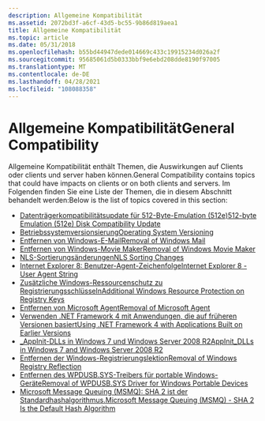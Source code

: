 ```yaml
---
description: Allgemeine Kompatibilität
ms.assetid: 2072bd3f-a6cf-43d5-bc55-9b86d819aea1
title: Allgemeine Kompatibilität
ms.topic: article
ms.date: 05/31/2018
ms.openlocfilehash: b55bd44947dede014669c433c19915234d026a2f
ms.sourcegitcommit: 95685061d5b0333bbf9e6ebd208dde8190f97005
ms.translationtype: MT
ms.contentlocale: de-DE
ms.lasthandoff: 04/28/2021
ms.locfileid: "108088358"
---
```

# <a name="general-compatibility"></a><span data-ttu-id="8b4ee-103">Allgemeine Kompatibilität</span><span class="sxs-lookup"><span data-stu-id="8b4ee-103">General Compatibility</span></span>

<span data-ttu-id="8b4ee-104">Allgemeine Kompatibilität enthält Themen, die Auswirkungen auf Clients oder clients und server haben können.</span><span class="sxs-lookup"><span data-stu-id="8b4ee-104">General Compatibility contains topics that could have impacts on clients or on both clients and servers.</span></span> <span data-ttu-id="8b4ee-105">Im Folgenden finden Sie eine Liste der Themen, die in diesem Abschnitt behandelt werden:</span><span class="sxs-lookup"><span data-stu-id="8b4ee-105">Below is the list of topics covered in this section:</span></span>

-   [<span data-ttu-id="8b4ee-106">Datenträgerkompatibilitätsupdate für 512-Byte-Emulation (512e)</span><span class="sxs-lookup"><span data-stu-id="8b4ee-106">512-byte Emulation (512e) Disk Compatibility Update</span></span>](512-byte-emulation--512e--disk-compatibility-update.md)
-   [<span data-ttu-id="8b4ee-107">Betriebssystemversionsierung</span><span class="sxs-lookup"><span data-stu-id="8b4ee-107">Operating System Versioning</span></span>](operating-system-versioning.md)
-   [<span data-ttu-id="8b4ee-108">Entfernen von Windows-E-Mail</span><span class="sxs-lookup"><span data-stu-id="8b4ee-108">Removal of Windows Mail</span></span>](removal-of-windows-mail.md)
-   [<span data-ttu-id="8b4ee-109">Entfernen von Windows-Movie Maker</span><span class="sxs-lookup"><span data-stu-id="8b4ee-109">Removal of Windows Movie Maker</span></span>](removal-of-windows-movie-maker.md)
-   [<span data-ttu-id="8b4ee-110">NLS-Sortierungsänderungen</span><span class="sxs-lookup"><span data-stu-id="8b4ee-110">NLS Sorting Changes</span></span>](nls-sorting-changes.md)
-   [<span data-ttu-id="8b4ee-111">Internet Explorer 8: Benutzer-Agent-Zeichenfolge</span><span class="sxs-lookup"><span data-stu-id="8b4ee-111">Internet Explorer 8 - User Agent String</span></span>](internet-explorer-8---user-agent-string.md)
-   [<span data-ttu-id="8b4ee-112">Zusätzliche Windows-Ressourcenschutz zu Registrierungsschlüsseln</span><span class="sxs-lookup"><span data-stu-id="8b4ee-112">Additional Windows Resource Protection on Registry Keys</span></span>](additional-windows-resource-protection-on-registry-keys.md)
-   [<span data-ttu-id="8b4ee-113">Entfernen von Microsoft Agent</span><span class="sxs-lookup"><span data-stu-id="8b4ee-113">Removal of Microsoft Agent</span></span>](removal-of-microsoft-agent.md)
-   [<span data-ttu-id="8b4ee-114">Verwenden .NET Framework 4 mit Anwendungen, die auf früheren Versionen basiert</span><span class="sxs-lookup"><span data-stu-id="8b4ee-114">Using .NET Framework 4 with Applications Built on Earlier Versions</span></span>](using--net-framework-4-with-applications-built-on-earlier-versions.md)
-   [<span data-ttu-id="8b4ee-115">\_AppInit-DLLs in Windows 7 und Windows Server 2008 R2</span><span class="sxs-lookup"><span data-stu-id="8b4ee-115">AppInit\_DLLs in Windows 7 and Windows Server 2008 R2</span></span>](appinit-dlls-in-windows-7-and-windows-server-2008-r2.md)
-   [<span data-ttu-id="8b4ee-116">Entfernen der Windows-Registrierungslektion</span><span class="sxs-lookup"><span data-stu-id="8b4ee-116">Removal of Windows Registry Reflection</span></span>](removal-of-windows-registry-reflection.md)
-   [<span data-ttu-id="8b4ee-117">Entfernen des WPDUSB.SYS-Treibers für portable Windows-Geräte</span><span class="sxs-lookup"><span data-stu-id="8b4ee-117">Removal of WPDUSB.SYS Driver for Windows Portable Devices</span></span>](removal-of-wpdusb-sys-driver-for-windows-portable-devices.md)
-   [<span data-ttu-id="8b4ee-118">Microsoft Message Queuing (MSMQ): SHA 2 ist der Standardhashalgorithmus.</span><span class="sxs-lookup"><span data-stu-id="8b4ee-118">Microsoft Message Queuing (MSMQ) - SHA 2 Is the Default Hash Algorithm</span></span>](microsoft-message-queuing--msmq----sha-2-is-the-default-hash-algorithm.md)

 

 



